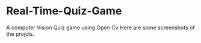 # Real-Time-Quiz-Game
A computer Vision Quiz game using Open Cv
Here are some screenshots of the projcts.

